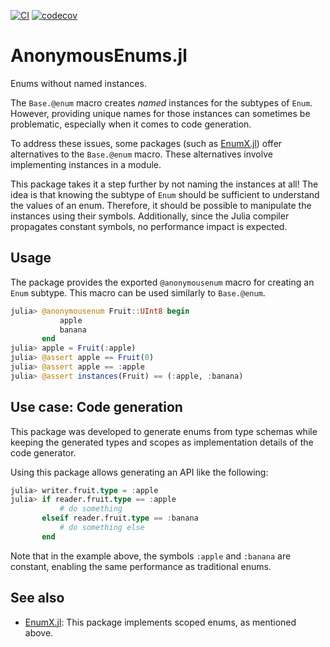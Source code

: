 [![CI](https://github.com/poncito/AnonymousEnums.jl/actions/workflows/ci.yml/badge.svg)](https://github.com/poncito/AnonymousEnums.jl/actions/workflows/ci.yml)
[![codecov](https://codecov.io/gh/poncito/AnonymousEnums.jl/branch/main/graph/badge.svg?token=X8N7E3YFPF)](https://codecov.io/gh/poncito/AnonymousEnums.jl)

# AnonymousEnums.jl

Enums without named instances.

The `Base.@enum` macro creates _named_ instances for the subtypes of `Enum`. However, providing unique names for those instances can sometimes be problematic, especially when it comes to code generation.

To address these issues, some packages (such as [EnumX.jl](https://github.com/fredrikekre/EnumX.jl)) offer alternatives to the `Base.@enum` macro. These alternatives involve implementing instances in a module.

This package takes it a step further by not naming the instances at all! The idea is that knowing the subtype of `Enum` should be sufficient to understand the values of an enum. Therefore, it should be possible to manipulate the instances using their symbols. Additionally, since the Julia compiler propagates constant symbols, no performance impact is expected.

## Usage

The package provides the exported `@anonymousenum` macro for creating an `Enum` subtype. This macro can be used similarly to `Base.@enum`.

```julia
julia> @anonymousenum Fruit::UInt8 begin
           apple
           banana
       end
julia> apple = Fruit(:apple)
julia> @assert apple == Fruit(0)
julia> @assert apple == :apple
julia> @assert instances(Fruit) == (:apple, :banana)
```

## Use case: Code generation

This package was developed to generate enums from type schemas while keeping the generated types and scopes as implementation details of the code generator.

Using this package allows generating an API like the following:

```julia
julia> writer.fruit.type = :apple
julia> if reader.fruit.type == :apple
           # do something
       elseif reader.fruit.type == :banana
           # do something else
       end
```

Note that in the example above, the symbols `:apple` and `:banana` are constant, enabling the same performance as traditional enums.

## See also

- [EnumX.jl](https://github.com/fredrikekre/EnumX.jl): This package implements scoped enums, as mentioned above.
